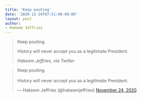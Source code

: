 ```yaml
---
title: 'Keep pouting'
date: '2020-11-24T07:51:00-08:00'
layout: post
author:
- Hakeem Jeffries
---
```


> Keep pouting.
>
> History will never accept you as a legitimate President.
>
> <cite>Hakeem Jeffries, via Twitter</cite>

<blockquote class="twitter-tweet"><p lang="en" dir="ltr">Keep pouting.<br><br>History will never accept you as a legitimate President.</p>&mdash; Hakeem Jeffries (@hakeemjeffries) <a href="https://twitter.com/hakeemjeffries/status/1331380500339036160?ref_src=twsrc%5Etfw">November 24, 2020</a></blockquote> <script async src="https://platform.twitter.com/widgets.js" charset="utf-8"></script>

